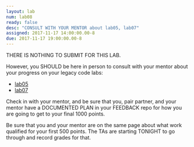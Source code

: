 ```yaml
---
layout: lab
num: lab08
ready: false
desc: "CONSULT WITH YOUR MENTOR about lab05, lab07"
assigned: 2017-11-17 14:00:00.00-8
due: 2017-11-17 19:00:00.00-8
---
```


THERE IS NOTHING TO SUBMIT FOR THIS LAB.

However, you SHOULD be here in person to consult with your mentor about your progress on your legacy code labs:

* [lab05](/lab/lab05/)
* [lab07](/lab/lab07/)

Check in with your mentor, and be sure that you, pair partner, and your mentor have a DOCUMENTED PLAN in your FEEDBACK repo for how you are going to get to your final 1000 points.

Be sure that you and your mentor are on the same page about what work qualified for your first 500 points.  The TAs are starting TONIGHT to go through and record grades for that.

